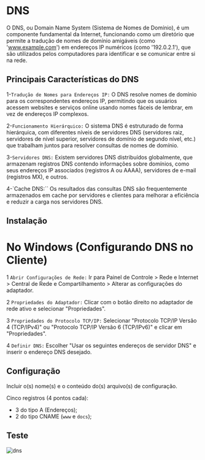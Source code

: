 # DNS

O DNS, ou Domain Name System (Sistema de Nomes de Domínio), é um componente fundamental da Internet, funcionando como um diretório que permite a tradução de nomes de domínio amigáveis (como 'www.example.com') em endereços IP numéricos (como '192.0.2.1'), que são utilizados pelos computadores para identificar e se comunicar entre si na rede.

## Principais Características do DNS
1-`Tradução de Nomes para Endereços IP:` O DNS resolve nomes de domínio para os correspondentes endereços IP, permitindo que os usuários acessem websites e serviços online usando nomes fáceis de lembrar, em vez de endereços IP complexos.

2-`Funcionamento Hierárquico:` O sistema DNS é estruturado de forma hierárquica, com diferentes níveis de servidores DNS (servidores raiz, servidores de nível superior, servidores de domínio de segundo nível, etc.) que trabalham juntos para resolver consultas de nomes de domínio.

3-`Servidores DNS:` Existem servidores DNS distribuídos globalmente, que armazenam registros DNS contendo informações sobre domínios, como seus endereços IP associados (registros A ou AAAA), servidores de e-mail (registros MX), e outros.

4-`Cache DNS:`` Os resultados das consultas DNS são frequentemente armazenados em cache por servidores e clientes para melhorar a eficiência e reduzir a carga nos servidores DNS.

## Instalação

# No Windows (Configurando DNS no Cliente)
1 `Abrir Configurações de Rede:` 
Ir para Painel de Controle > Rede e Internet > Central de Rede e Compartilhamento > Alterar as configurações do adaptador.

2 `Propriedades do Adaptador:`
Clicar com o botão direito no adaptador de rede ativo e selecionar "Propriedades".

3 `Propriedades do Protocolo TCP/IP:`
Selecionar "Protocolo TCP/IP Versão 4 (TCP/IPv4)" ou "Protocolo TCP/IP Versão 6 (TCP/IPv6)" e clicar em "Propriedades".

4 `Definir DNS:`
Escolher "Usar os seguintes endereços de servidor DNS" e inserir o endereço DNS desejado.


## Configuração

Incluir o(s) nome(s) e o conteúdo do(s) arquivo(s) de configuração.

Cinco registros (4 pontos cada):

- 3 do tipo A (Endereços);
- 2 do tipo CNAME (`www` e `docs`);

## Teste
![dns](https://i.ibb.co/6W6753n/Screenshot-2023-12-26-19-19-35.png)

